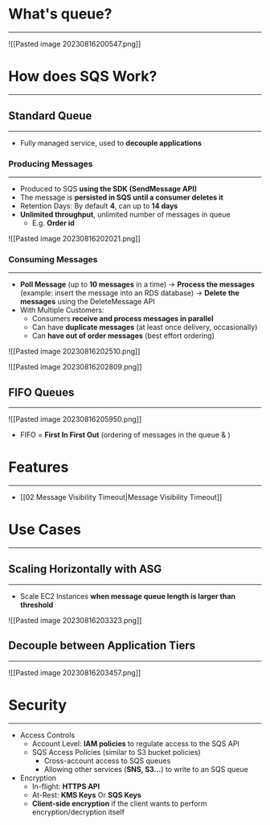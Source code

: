 # What's queue?
---

![[Pasted image 20230816200547.png]]

# How does SQS Work?
---

## Standard Queue
---

* Fully managed service, used to **decouple applications**
### Producing Messages
---

* Produced to SQS **using the SDK (SendMessage API)**
* The message is **persisted in SQS until a consumer deletes it**
* Retention Days: By default **4**, can up to **14 days**
* **Unlimited throughput**, unlimited number of messages in queue
	* E.g. **Order id**

![[Pasted image 20230816202021.png]]

### Consuming Messages
---

* **Poll Message** (up to **10 messages** in a time) -> **Process the messages** (example: insert the message into an RDS database) -> **Delete the messages** using the DeleteMessage API
* With Multiple Customers:
	* Consumers **receive and process messages in parallel**
	* Can have **duplicate messages** (at least once delivery, occasionally)
	* Can **have out of order messages** (best effort ordering)

![[Pasted image 20230816202510.png]]

![[Pasted image 20230816202809.png]]

## FIFO Queues
---
![[Pasted image 20230816205950.png]]

* FIFO = **First In First Out** (ordering of messages in the queue & )
# Features
---

* [[02 Message Visibility Timeout|Message Visibility Timeout]]
# Use Cases
---

## Scaling Horizontally with ASG
---

* Scale EC2 Instances **when message queue length is larger than threshold**

![[Pasted image 20230816203323.png]]

## Decouple between Application Tiers
---

![[Pasted image 20230816203457.png]]

# Security
---

* Access Controls
	* Account Level: **IAM policies** to regulate access to the SQS API
	* SQS Access Policies (similar to S3 bucket policies)
		* Cross-account access to SQS queues
		* Allowing other services (**SNS, S3…**) to write to an SQS queue
* Encryption
	* In-flight: **HTTPS API**
	* At-Rest: **KMS Keys** Or **SQS Keys**
	* **Client-side encryption** if the client wants to perform encryption/decryption itself